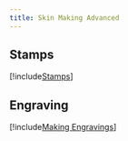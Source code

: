 ```yaml
---
title: Skin Making Advanced
---
```


## Stamps

[!include[Stamps](stamp.md)]

## Engraving

[!include[Making Engravings](engraving.md)]
